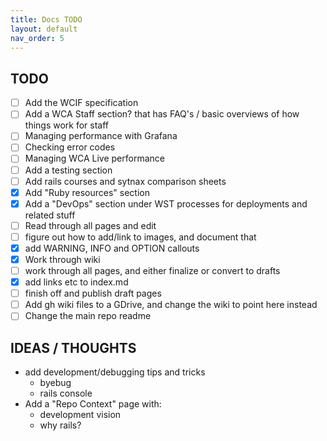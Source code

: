 ```yaml
---
title: Docs TODO
layout: default
nav_order: 5
---
```


## TODO
- [ ] Add the WCIF specification
- [ ] Add a WCA Staff section? that has FAQ's / basic overviews of how things work for staff
- [ ] Managing performance with Grafana
- [ ] Checking error codes
- [ ] Managing WCA Live performance
- [ ] Add a testing section
- [ ] Add rails courses and sytnax comparison sheets
- [x] Add "Ruby resources" section
- [x] Add a "DevOps" section under WST processes for deployments and related stuff
- [ ] Read through all pages and edit
- [ ] figure out how to add/link to images, and document that
- [x] add WARNING, INFO and OPTION callouts
- [x] Work through wiki 
- [ ] work through all pages, and either finalize or convert to drafts
- [x] add links etc to index.md
- [ ] finish off and publish draft pages
- [ ] Add gh wiki files to a GDrive, and change the wiki to point here instead
- [ ] Change the main repo readme

## IDEAS / THOUGHTS

- add development/debugging tips and tricks
    - byebug
    - rails console
- Add a "Repo Context" page with:
    - development vision
    - why rails? 
